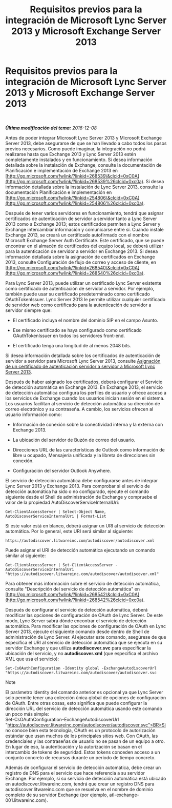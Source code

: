 ﻿---
title: Requisitos previos para la integración de Microsoft Lync Server 2013 y Microsoft Exchange Server 2013
TOCTitle: Requisitos previos para la integración de Microsoft Lync Server 2013 y Microsoft Exchange Server 2013
ms:assetid: ea22beb9-c02e-47cb-836d-97a556969052
ms:mtpsurl: https://technet.microsoft.com/es-es/library/JJ721919(v=OCS.15)
ms:contentKeyID: 49889793
ms.date: 01/07/2017
mtps_version: v=OCS.15
ms.translationtype: HT
---

# Requisitos previos para la integración de Microsoft Lync Server 2013 y Microsoft Exchange Server 2013

 

_**Última modificación del tema:** 2016-12-08_

Antes de poder integrar Microsoft Lync Server 2013 y Microsoft Exchange Server 2013, debe asegurarse de que se han llevado a cabo todos los pasos previos necesarios. Como puede imaginar, la integración no podrá realizarse hasta que Exchange 2013 y Lync Server 2013 estén completamente instalados y en funcionamiento. Si desea información detallada sobre la instalación de Exchange, consulte la documentación de Planificación e implementación de Exchange 2013 en [http://go.microsoft.com/fwlink/?linkid=268539\&clcid=0xC0A](http://go.microsoft.com/fwlink/?linkid=268539%26clcid=0xc0a). Si desea información detallada sobre la instalación de Lync Server 2013, consulte la documentación Planificación e implementación en [http://go.microsoft.com/fwlink/?linkid=254806\&clcid=0xC0A](http://go.microsoft.com/fwlink/?linkid=254806%26clcid=0xc0a).

Después de tener varios servidores en funcionamiento, tendrá que asignar certificados de autenticación de servidor a servidor tanto a Lync Server 2013 como a Exchange 2013; estos certificados permiten a Lync Server y Exchange intercambiar información y comunicarse entre sí. Cuando instale Exchange 2013, se creará un certificado autofirmado con el nombre Microsoft Exchange Server Auth Certificate. Este certificado, que se puede encontrar en el almacén de certificados del equipo local, se deberá utilizar para la autenticación de servidor a servidor en Exchange 2013. Si desea información detallada sobre la asignación de certificados en Exchange 2013, consulte Configuración de flujo de correo y acceso de cliente, en [http://go.microsoft.com/fwlink/?linkid=268540\&clcid=0xC0A](http://go.microsoft.com/fwlink/?linkid=268540%26clcid=0xc0a).

Para Lync Server 2013, puede utilizar un certificado Lync Server existente como certificado de autenticación de servidor a servidor. Por ejemplo, también puede usar su certificado predeterminado como certificado OAuthTokenIssuer. Lync Server 2013 le permite utilizar cualquier certificado de servidor web como certificado para la autenticación de servidor a servidor siempre que:

  - El certificado incluya el nombre del dominio SIP en el campo Asunto.

  - Ese mismo certificado se haya configurado como certificado OAuthTokenIssuer en todos los servidores front-end.

  - El certificado tenga una longitud de al menos 2048 bits.

Si desea información detallada sobre los certificados de autenticación de servidor a servidor para Microsoft Lync Server 2013, consulte [Asignación de un certificado de autenticación servidor a servidor a Microsoft Lync Server 2013](lync-server-2013-assigning-a-server-to-server-authentication-certificate-to-lync-server-2013.md).

Después de haber asignado los certificados, deberá configurar el Servicio de detección automática en Exchange 2013. En Exchange 2013, el servicio de detección automática configura los perfiles de usuario y ofrece acceso a los servicios de Exchange cuando los usuarios inician sesión en el sistema. Los usuarios facilitan al servicio de detección automática su dirección de correo electrónico y su contraseña. A cambio, los servicios ofrecen al usuario información como:

  - Información de conexión sobre la conectividad interna y la externa con Exchange 2013.

  - La ubicación del servidor de Buzón de correo del usuario.

  - Direcciones URL de las características de Outlook como información de libre u ocupado, Mensajería unificada y la libreta de direcciones sin conexión.

  - Configuración del servidor Outlook Anywhere.

El servicio de detección automática debe configurarse antes de integrar Lync Server 2013 y Exchange 2013. Para comprobar si el servicio de detección automática ha sido o no configurado, ejecute el comando siguiente desde el Shell de administración de Exchange y compruebe el valor de la propiedad AutoDiscoverServiceInternalUri:

    Get-ClientAccessServer | Select-Object Name, AutoDiscoverServiceInternalUri | Format-List

Si este valor está en blanco, deberá asignar un URI al servicio de detección automática. Por lo general, este URI será similar al siguiente:

    https://autodiscover.litwareinc.com/autodiscover/autodiscover.xml

Puede asignar el URI de detección automática ejecutando un comando similar al siguiente:

    Get-ClientAccessServer | Set-ClientAccessServer -AutoDiscoverServiceInternalUri "https://autodiscover.litwareinc.com/autodiscover/autodiscover.xml"

Para obtener más información sobre el servicio de detección automática, consulte "Descripción del servicio de detección automática" en [http://go.microsoft.com/fwlink/?linkid=268542\&clcid=0xC0A](http://go.microsoft.com/fwlink/?linkid=268542%26clcid=0xc0a).

Después de configurar el servicio de detección automática, deberá modificar las opciones de configuración de OAuth de Lync Server. De este modo, Lync Server sabrá dónde encontrar el servicio de detección automática. Para modificar las opciones de configuración de OAuth en Lync Server 2013, ejecute el siguiente comando desde dentro de Shell de administración de Lync Server. Al ejecutar este comando, asegúrese de que especifica el URI al servicio de detección automática que se ejecuta en su servidor Exchange y que utiliza **autodiscover.svc** para especificar la ubicación del servicio, y no **autodiscover.xml** (que especifica el archivo XML que usa el servicio):

    Set-CsOAuthConfiguration -Identity global -ExchangeAutodiscoverUrl "https://autodiscover.litwareinc.com/autodiscover/autodiscover.svc


> [!NOTE]
> El parámetro Identity del comando anterior es opcional ya que Lync Server solo permite tener una colección única global de opciones de configuración de OAuth. Entre otras cosas, esto significa que puede configurar la dirección URL del servicio de detección automática usando este comando un poco más simple:<BR>Set-CsOAuthConfiguration–ExchangeAutodiscoverUrl "https://autodiscover.litwareinc.com/autodiscover/autodiscover.svc"<BR>Si no conoce bien esta tecnología, OAuth es un protocolo de autorización estándar que usan muchos de los principales sitios web. Con OAuth, las credenciales y las contraseñas de usuario no se pasan de un equipo a otro. En lugar de eso, la autenticación y la autorización se basan en el intercambio de tokens de seguridad. Estos tokens conceden acceso a un conjunto concreto de recursos durante un período de tiempo concreto.



Además de configurar el servicio de detección automática, debe crear un registro de DNS para el servicio que hace referencia a su servidor Exchange. Por ejemplo, si su servicio de detección automática está ubicado en autodiscover.litwareinc.com, tendrá que crear un registro DNS para autodiscover.litwareinc.com que se resuelva en el nombre de dominio completo de su servidor Exchange (por ejemplo, atl-exchange-001.litwareinc.com).

